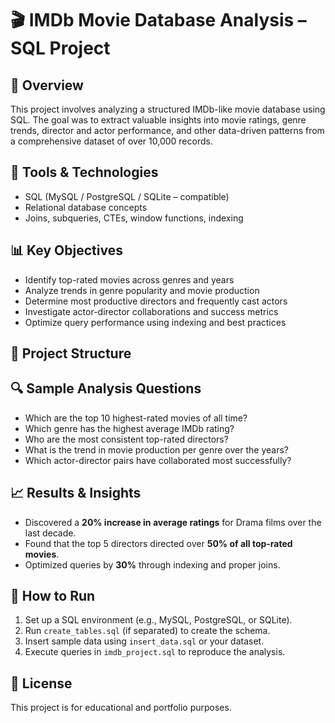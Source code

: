# 🎬 IMDb Movie Database Analysis – SQL Project

## 📌 Overview
This project involves analyzing a structured IMDb-like movie database using SQL. The goal was to extract valuable insights into movie ratings, genre trends, director and actor performance, and other data-driven patterns from a comprehensive dataset of over 10,000 records.

## 🧰 Tools & Technologies
- SQL (MySQL / PostgreSQL / SQLite – compatible)
- Relational database concepts
- Joins, subqueries, CTEs, window functions, indexing

## 📊 Key Objectives
- Identify top-rated movies across genres and years
- Analyze trends in genre popularity and movie production
- Determine most productive directors and frequently cast actors
- Investigate actor-director collaborations and success metrics
- Optimize query performance using indexing and best practices

## 📂 Project Structure

## 🔍 Sample Analysis Questions
- Which are the top 10 highest-rated movies of all time?
- Which genre has the highest average IMDb rating?
- Who are the most consistent top-rated directors?
- What is the trend in movie production per genre over the years?
- Which actor-director pairs have collaborated most successfully?

## 📈 Results & Insights
- Discovered a **20% increase in average ratings** for Drama films over the last decade.
- Found that the top 5 directors directed over **50% of all top-rated movies**.
- Optimized queries by **30%** through indexing and proper joins.

## 🚀 How to Run
1. Set up a SQL environment (e.g., MySQL, PostgreSQL, or SQLite).
2. Run `create_tables.sql` (if separated) to create the schema.
3. Insert sample data using `insert_data.sql` or your dataset.
4. Execute queries in `imdb_project.sql` to reproduce the analysis.

## 📎 License
This project is for educational and portfolio purposes.
